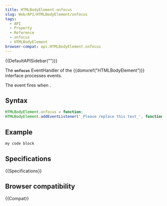```yaml
---
title: HTMLBodyElement.onfocus
slug: Web/API/HTMLBodyElement/onfocus
tags:
  - API
  - Property
  - Reference
  - onfocus
  - HTMLBodyElement
browser-compat: api.HTMLBodyElement.onfocus
---
```

{{DefaultAPISidebar("")}}

The **`onfocus`** EventHandler of the {{domxref("HTMLBodyElement")}} interface processes  events.

The  event fires when .

## Syntax

```js
HTMLBodyElement.onfocus = function;
HTMLBodyElement.addEventListener('_Please replace this text_', function);
```

## Example

```js
my code block
```

## Specifications

{{Specifications}}

## Browser compatibility

{{Compat}}

